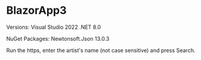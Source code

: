 # BlazorApp3
Versions:
Visual Studio 2022
.NET 8.0

NuGet Packages:
Newtonsoft.Json 13.0.3

Run the https, enter the artist's name (not case sensitive) and press Search.
